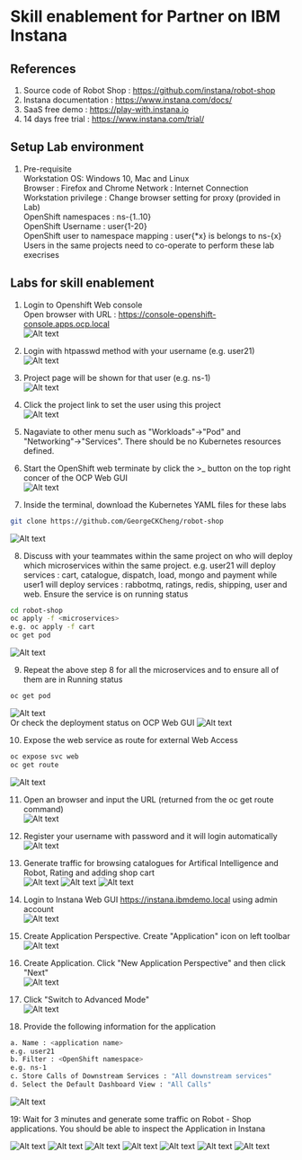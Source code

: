 # Skill enablement for Partner on IBM Instana

## References
1. Source code of Robot Shop : https://github.com/instana/robot-shop
2. Instana documentation : https://www.instana.com/docs/
3. SaaS free demo : https://play-with.instana.io
4. 14 days free trial : https://www.instana.com/trial/

## Setup Lab environment
1. Pre-requisite   
Workstation OS: Windows 10, Mac and Linux  
Browser : Firefox and Chrome 
Network : Internet Connection  
Workstation privilege : Change browser setting for proxy (provided in Lab)  
OpenShift namespaces : ns-{1..10}  
OpenShift Username : user{1-20}  
OpenShift user to namespace mapping : user{*x} is belongs to ns-{x}  
Users in the same projects need to co-operate to perform these lab execrises  

## Labs for skill enablement    
1. Login to  Openshift Web console  
Open browser with URL : https://console-openshift-console.apps.ocp.local  
![Alt text](./pic/ocpwebgui.png?raw=true) 

2. Login with htpasswd method with your username (e.g. user21)  
![Alt text](./pic/ocplogin.png?raw=true) 


3. Project page will be shown for that user (e.g. ns-1)  
![Alt text](./pic/ocpproject.png?raw=true) 
4. Click the project link to set the user using this project  
![Alt text](./pic/clickproject.png?raw=true) 

5. Nagaviate to other menu such as "Workloads"->"Pod" and "Networking"->"Services". There should be no Kubernetes resources defined.  

6. Start the OpenShift web terminate by click the >_ button on the top right concer of the OCP Web GUI    
![Alt text](./pic/webterminal.png?raw=true)  

7. Inside the terminal, download the Kubernetes YAML files for these labs  

```bash
git clone https://github.com/GeorgeCKCheng/robot-shop
```
![Alt text](./pic/gitclone.png?raw=true)  

8. Discuss with your teammates within the same project on who will deploy which microservices within the same project.
e.g. user21 will deploy services : cart, catalogue, dispatch, load, mongo and payment while user1 will deploy services : rabbotmq, ratings, redis, shipping, user and web. Ensure the service is on running status    
```bash
cd robot-shop
oc apply -f <microservices>
e.g. oc apply -f cart
oc get pod
```
![Alt text](./pic/cart.png?raw=true)  

9. Repeat the above step 8 for all the microservices and to ensure all of them are in Running status  
```bash
oc get pod  
```
![Alt text](./pic/allpodsrunning.png?raw=true)  
Or check the deployment status on OCP Web GUI
![Alt text](./pic/deployment.png?raw=true) 

10. Expose the web service as route for external Web Access    
```bash
oc expose svc web  
oc get route  
```
![Alt text](./pic/exposeroute.png?raw=true)  

11. Open an browser and input the URL (returned from the oc get route command)  
![Alt text](./pic/robotshopfront.png?raw=true)  
12. Register your username with password and it will login automatically   
![Alt text](./pic/register.png?raw=true)  

13. Generate traffic for browsing catalogues for Artifical Intelligence and Robot, Rating and adding shop cart     
![Alt text](./pic/webtrans.png?raw=true) 
![Alt text](./pic/rating.png?raw=true)
![Alt text](./pic/checkout.png?raw=true)

14. Login to Instana Web GUI https://instana.ibmdemo.local using admin account         
![Alt text](./pic/instanalogin.png?raw=true) 

15. Create Application Perspective. Create "Application" icon on left toolbar         
![Alt text](./pic/applications.png?raw=true) 

16. Create Application. Click "New Application Perspective" and then click "Next"           
![Alt text](./pic/newapplicationperspective.png?raw=true) 
17. Click "Switch to Advanced Mode"             
![Alt text](./pic/newapplicationperspective.png?raw=true) 

18. Provide the following information for the application
```bash
a. Name : <application name>
e.g. user21
b. Filter : <OpenShift namespace>
e.g. ns-1
c. Store Calls of Downstream Services : "All downstream services"
d. Select the Default Dashboard View : "All Calls"
```
![Alt text](./pic/applicationsettings.png?raw=true) 

19: Wait for 3 minutes and generate some traffic on Robot - Shop applications. You should be able to inspect the Application in Instana  

![Alt text](./pic/example1.png?raw=true) 
![Alt text](./pic/example2.png?raw=true) 
![Alt text](./pic/example3.png?raw=true) 
![Alt text](./pic/example4.png?raw=true) 
![Alt text](./pic/example5.png?raw=true) 
![Alt text](./pic/example6.png?raw=true) 
![Alt text](./pic/example7.png?raw=true) 






